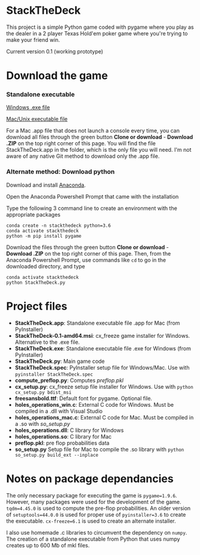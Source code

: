 # StackTheDeck

This project is a simple Python game coded with pygame where you play as the dealer in a 2 player Texas Hold'em poker game where you're trying to make your friend win.

Current version 0.1 (working prototype)

# Download the game

### Standalone executable

[Windows .exe file](https://github.com/nicolasberube/StackTheDeck/raw/master/StackTheDeck.exe)

[Mac/Unix executable file](https://github.com/nicolasberube/StackTheDeck/raw/master/StackTheDeck.app/Contents/MacOS/StackTheDeck)

For a Mac .app file that does not launch a console every time, you can download all files through the green button **Clone or download** - **Download .ZIP** on the top right corner of this page. You will find the file StackTheDeck.app in the folder, which is the only file you will need. I'm not aware of any native Git method to download only the .app file.

### Alternate method: Download python

Download and install [Anaconda](https://docs.conda.io/en/latest/miniconda.html).

Open the Anaconda Powershell Prompt that came with the installation

Type the following 3 command line to create an environment with the appropriate packages

```
conda create -n stackthedeck python=3.6
conda activate stackthedeck
python -m pip install pygame
```
Download the files through the green button **Clone or download** - **Download .ZIP** on the top right corner of this page. Then, from the Anaconda Powershell Prompt, use commands like ```cd``` to go in the downloaded directory, and type

```
conda activate stackthedeck
python StackTheDeck.py
```

# Project files

* **StackTheDeck.app**: Standalone executable file .app for Mac (from PyInstaller)
* **StackTheDeck-0.1-amd64.msi**: cx_freeze game installer for Windows. Alternative to the .exe file.
* **StackTheDeck.exe**: Standalone executable file .exe for Windows (from PyInstaller)
* **StackTheDeck.py**: Main game code
* **StackTheDeck.spec**: PyInstaller setup file for Windows/Mac. Use with ```pyinstaller StackTheDeck.spec```
* **compute_preflop.py**: Computes *preflop.pkl*
* **cx_setup.py**: cx_freeze setup file installer for Windows. Use with ```python cx_setup.py bdist_msi```
* **freesansbold.ttf**: Default font for pygame. Optional file.
* **holes_operations_win.c**: External C code for Windows. Must be compiled in a .dll with Visual Studio
* **holes_operations_mac.c**: External C code for Mac. Must be compiled in a .so with *so_setup.py*
* **holes_operations.dll**: C library for Windows
* **holes_operations.so**: C library for Mac
* **preflop.pkl**: pre flop probabilities data
* **so_setup.py** Setup file for Mac to compile the .so library with ```python so_setup.py build_ext --inplace```

# Notes on package dependancies

The only necessary package for executing the game is ```pygame=1.9.6```. However, many packages were used for the development of the game. ```tqdm=4.45.0``` is used to compute the pre-flop probabilities. An older version of ```setuptools=44.0.0``` is used for proper use of ```pyinstaller=3.6``` to create the executable. ```cx-freeze=6.1``` is used to create an alternate installer.

I also use homemade .c libraries to circumvent the dependency on ```numpy```. The creation of a standalone executable from Python that uses numpy creates up to 600 Mb of mkl files.
